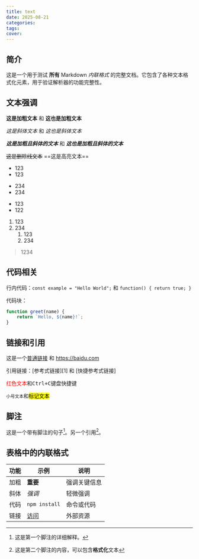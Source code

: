 ```yaml
---
title: text
date: 2025-08-21
categories:
tags:
cover:
---
```

## 简介
这是一个用于测试 **所有** Markdown _内联格式_ 的完整文档。它包含了各种文本格式化元素，用于验证解析器的功能完整性。

## 文本强调

**这是加粗文本** 和 __这也是加粗文本__

*这是斜体文本* 和 _这也是斜体文本_

***这是加粗且斜体的文本*** 和 ___这也是加粗且斜体的文本___

~~这是删除线文本~~
==这是高亮文本==

- 123 
- 123
* 234
* 234
+ 123
+ 122
1. 123
2. 234
	1. 123
	2. 234
> 1234

## 代码相关

行内代码：`const example = "Hello World";` 和 `function() { return true; }`

代码块：
```javascript
function greet(name) {
    return `Hello, ${name}!`;
}
```

## 链接和引用

这是一个[普通链接](https://www.example.com) 和 https://baidu.com

引用链接：[参考式链接][1] 和 [快捷参考式链接]

<span style="color: red;">红色文本</span>和<kbd>Ctrl+C</kbd>键盘快捷键

<small>小号文本</small>和<mark>标记文本</mark>

## 脚注
这是一个带有脚注的句子[^1]。另一个引用[^2]。

[^1]: 这是第一个脚注的详细解释。
[^2]: 这是第二个脚注的内容，可以包含**格式化**文本

## 表格中的内联格式

| 功能  | 示例                        | 说明     |
| --- | ------------------------- | ------ |
| 加粗  | **重要**                    | 强调关键信息 |
| 斜体  | *强调*                      | 轻微强调   |
| 代码  | `npm install`             | 命令或代码  |
| 链接  | [访问](https://example.com) | 外部资源   |
